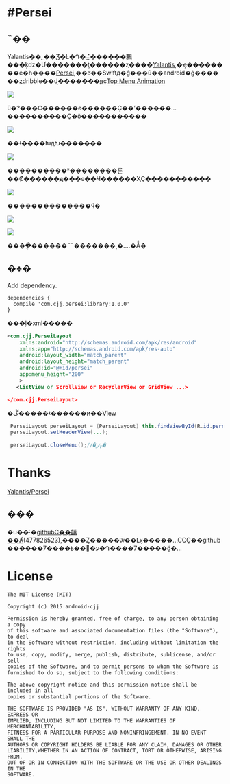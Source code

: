 #Persei
==========================


 ˵��
----------------
Yalantis��˾��Ʒ�Ŀ�Դ�⣬������鶼���ķǳ�Ư�������ţ������ȥ����[Yalantis](https://github.com/Yalantis),�ҿ��������е�һ����[Persei](https://github.com/Yalantis/Persei),��ϧ��Swiftд�ģ���û��android�ġ������ȥdribble��վ�������ԭͼ[Top Menu Animation](https://dribbble.com/shots/1706861-Top-Menu-Animation?list=users&offset=23)

![](https://github.com/Yalantis/Persei/raw/master/Assets/animation.gif)

û�?���Ͼ������ͼ������Ҫ��ʼ������...
����������Ҫ�õ�����������

![](http://img.55bbs.com/10_500x2000/974/li5c2kC78GdkQ.jpg)

��ʵ����ԽдԽ�������

![](http://www.ename.cn/data/article/201412/03/1417588595.jpg)

����������ˣ��������룬��Ȼ������ԭ���ͼ��Ч������ҲҪ�����������

![](http://img4.duitang.com/uploads/item/201403/04/20140304122431_XMCuj.thumb.600_0.jpeg)

��������������ӵ�

![](http://www.apkbus.com/data/attachment/forum/201509/25/144242qv69abhu6n9vav66.gif)

![](http://www.apkbus.com/data/attachment/forum/201509/24/141035ugk917wf899f4gi8.gif)


����ֻ������˵˵�������ͺ�....�Ǻ�

�÷�
----------------------------------------
Add dependency.

```
dependencies {
  compile 'com.cjj.persei:library:1.0.0'
}
```


���ļ�xml�����
```xml
<com.cjj.PerseiLayout
    xmlns:android="http://schemas.android.com/apk/res/android"
    xmlns:app="http://schemas.android.com/apk/res-auto"
    android:layout_width="match_parent"
    android:layout_height="match_parent"
    android:id="@+id/persei"
    app:menu_height="200"
    >
   <ListView or ScrollView or RecyclerView or GridView ...>

</com.cjj.PerseiLayout>
```

�ڴ�����ʵ������ͷ��View
```java
 PerseiLayout perseiLayout = (PerseiLayout) this.findViewById(R.id.persei);
 perseiLayout.setHeaderView(...);
 
 perseiLayout.closeMenu();//�رղ˵�
 ```
 
 
Thanks
=======
 [Yalantis/Persei](https://github.com/Yalantis/Persei)
 
���
-----------------------------
�ս��˸�[githubС��齻��Ⱥ](http://t.cn/RyiVjnv)(477826523),����Ȥ�����ѿ��Լӽ�����...ССҪ��github������7����ע�߻��߿�Դ����7�����ǵ�... 

 
License
=======

    The MIT License (MIT)

	Copyright (c) 2015 android-cjj

	Permission is hereby granted, free of charge, to any person obtaining a copy
	of this software and associated documentation files (the "Software"), to deal
	in the Software without restriction, including without limitation the rights
	to use, copy, modify, merge, publish, distribute, sublicense, and/or sell
	copies of the Software, and to permit persons to whom the Software is
	furnished to do so, subject to the following conditions:

	The above copyright notice and this permission notice shall be included in all
	copies or substantial portions of the Software.

	THE SOFTWARE IS PROVIDED "AS IS", WITHOUT WARRANTY OF ANY KIND, EXPRESS OR
	IMPLIED, INCLUDING BUT NOT LIMITED TO THE WARRANTIES OF MERCHANTABILITY,
	FITNESS FOR A PARTICULAR PURPOSE AND NONINFRINGEMENT. IN NO EVENT SHALL THE
	AUTHORS OR COPYRIGHT HOLDERS BE LIABLE FOR ANY CLAIM, DAMAGES OR OTHER
	LIABILITY,WHETHER IN AN ACTION OF CONTRACT, TORT OR OTHERWISE, ARISING FROM,
	OUT OF OR IN CONNECTION WITH THE SOFTWARE OR THE USE OR OTHER DEALINGS IN THE
	SOFTWARE.





